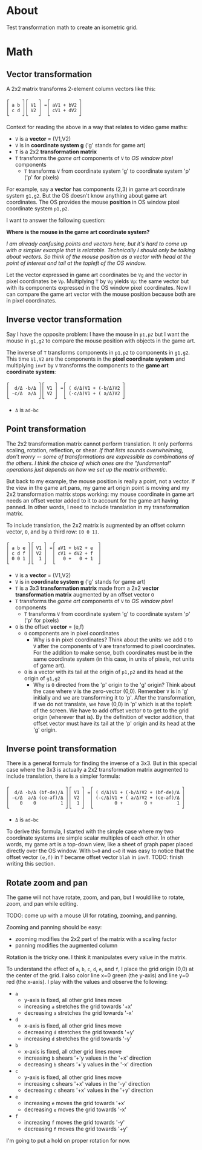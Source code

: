 # About

Test transformation math to create an isometric grid.

# Math

## Vector transformation

A 2x2 matrix transforms 2-element column vectors like this:

```
┌     ┐┌    ┐  ┌           ┐
│ a b ││ V1 │ =│ aV1 + bV2 │
│ c d ││ V2 │  │ cV1 + dV2 │
└     ┘└    ┘  └           ┘
```

Context for reading the above in a way that relates to video game maths:

- `V` is a **vector** = (V1,V2)
- `V` is in **coordinate system g** ('g' stands for game art)
- `T` is a 2x2 **transformation matrix**
- `T` transforms the *game art* components of `V` to *OS window pixel* components
  - `T` transforms `V` from coordinate system 'g' to coordinate system 'p' ('p' for pixels)

For example, say a **vector** has components (2,3) in game art coordinate
system `g1,g2`. But the OS doesn't know anything about game art coordinates.
The OS provides the mouse **position** in OS window pixel coordinate system
`p1,p2`.

I want to answer the following question:

**Where is the mouse in the game art coordinate system?**

*I am already confusing points and vectors here, but it's hard to come up with a
simpler example that is relatable. Technically I should only be talking about
vectors. So think of the mouse position as a vector with head at the point of
interest and tail at the topleft of the OS window.*

Let the vector expressed in game art coordinates be `Vg` and the vector in
pixel coordinates be `Vp`. Multiplying `T` by `Vg` yields `Vp`: the same vector
but with its components expressed in the OS window pixel coordinates. Now I can
compare the game art vector with the mouse position because both are in pixel
coordinates.

## Inverse vector transformation

Say I have the opposite problem: I have the mouse in `p1,p2` but I want the
mouse in `g1,g2` to compare the mouse position with objects in the game art.

The inverse of `T` transforms components in `p1,p2` to components in `g1,g2`.
This time `V1,V2` are the components in the **pixel coordinate system** and multiplying
`invT` by `V` transforms the components to the **game art coordinate system**:

```
┌           ┐┌    ┐  ┌                     ┐
│  d/Δ -b/Δ ││ V1 │ =│ ( d/Δ)V1 + (-b/Δ)V2 │
│ -c/Δ  a/Δ ││ V2 │  │ (-c/Δ)V1 + ( a/Δ)V2 │
└           ┘└    ┘  └                     ┘
```

- `Δ` is `ad-bc`

## Point transformation

The 2x2 transformation matrix cannot perform translation. It only performs
scaling, rotation, reflection, or shear. *If that lists sounds overwhelming,
don't worry -- some of transformations are expressible as combinations of the
others. I think the choice of which ones are the "fundamental" operations
just depends on how we set up the matrix arithemtic.*

But back to my example, the mouse position is really a point, not a vector. If
the view in the game art pans, my game art origin point is moving and my 2x2
transformation matrix stops working: my mouse coordinate in game art needs an
offset vector added to it to account for the game art having panned. In other
words, I need to include translation in my transformation matrix.

To include translation, the 2x2 matrix is augmented by an offset column vector,
`O`, and by a third row: `[0 0 1]`.

```
┌       ┐┌    ┐  ┌                ┐
│ a b e ││ V1 │ =│ aV1 + bV2 + e  │
│ c d f ││ V2 │  │ cV1 + dV2 + f  │
│ 0 0 1 ││  1 │  │   0 +   0 + 1  │
└       ┘└    ┘  └                ┘
```

- `V` is a **vector** = (V1,V2)
- `V` is in **coordinate system g** ('g' stands for game art)
- `T` is a 3x3 **transformation matrix** made from a 2x2 **vector transformation matrix** augmented by an offset vector `O`
- `T` transforms the *game art* components of `V` to *OS window pixel* components
  - `T` transforms `V` from coordinate system 'g' to coordinate system 'p' ('p' for pixels)
- `O` is the offset **vector** = (e,f)
  - `O` components are in pixel coordinates
    - Why is `O` in pixel coordinates? Think about the units: we add `O` to `V`
      after the components of `V` are transformed to pixel coordinates. For the
      addition to make sense, both coordinates must be in the same coordinate
      system (in this case, in units of pixels, not units of game art).
  - `O` is a vector with its tail at the origin of `p1,p2` and its head at the
    origin of `g1,g2`
    - Why is `O` directed from the 'p' origin to the 'g' origin? Think about
      the case where `V` is the zero-vector (0,0). Remember `V` is in 'g'
      initially and we are transforming it to 'p'. After the transformation, if
      we do not translate, we have (0,0) in 'p' which is at the topleft of the
      screen. We have to add offset vector `O` to get to the grid origin
      (wherever that is). By the definition of vector addition, that offset
      vector must have its tail at the 'p' origin and its head at the 'g'
      origin.

## Inverse point transformation

There is a general formula for finding the inverse of a 3x3. But in this
special case where the 3x3 is actually a 2x2 transformation matrix augmented
to include translation, there is a simpler formula:

```
┌                     ┐┌    ┐  ┌                                 ┐
│  d/Δ -b/Δ (bf-de)/Δ ││ V1 │ =│ ( d/Δ)V1 + (-b/Δ)V2 + (bf-de)/Δ │
│ -c/Δ  a/Δ (ce-af)/Δ ││ V2 │  │ (-c/Δ)V1 + ( a/Δ)V2 + (ce-af)/Δ │
│    0    0         1 ││  1 │  │        0 +        0 +         1 │
└                     ┘└    ┘  └                                 ┘
```

- `Δ` is `ad-bc`

To derive this formula, I started with the simple case where my two coordinate
systems are simple scalar multiples of each other. In other words, my game art
is a top-down view, like a sheet of graph paper placed directly over the OS
window. With `b=0` and `c=0` it was easy to notice that the offset vector
`(e,f)` in `T` became offset vector `blah` in `invT`. TODO: finish writing this
section.

## Rotate zoom and pan

The game will not have rotate, zoom, and pan, but I would like to rotate, zoom,
and pan while editing.

TODO: come up with a mouse UI for rotating, zooming, and panning.

Zooming and panning should be easy:

* zooming modifies the 2x2 part of the matrix with a scaling factor
* panning modifies the augmented column

Rotation is the tricky one. I think it manipulates every value in the matrix.

To understand the effect of `a`, `b`, `c`, `d`, `e`, and `f`, I place the grid origin (0,0) at the center of the grid. I also color line x=0 green (the y-axis) and line y=0 red (the x-axis). I play with the values and observe the following:

- `a`
  - y-axis is fixed, all other grid lines move
  - increasing `a` stretches the grid towards '+x'
  - decreasing `a` stretches the grid towards '-x'
- `d`
  - x-axis is fixed, all other grid lines move
  - decreasing `d` stretches the grid towards '+y'
  - increasing `d` stretches the grid towards '-y'
- `b`
  - x-axis is fixed, all other grid lines move
  - increasing `b` shears '+'y values in the '+x' direction
  - decreasing `b` shears '+'y values in the '-x' direction
- `c`
  - y-axis is fixed, all other grid lines move
  - increasing `c` shears '+x' values in the '-y' direction
  - decreasing `c` shears '+x' values in the '+y' direction
- `e`
  - increasing `e` moves the grid towards '+x'
  - decreasing `e` moves the grid towards '-x'
- `f`
  - increasing `f` moves the grid towards '-y'
  - decreasing `f` moves the grid towards '+y'

I'm going to put a hold on proper rotation for now.
